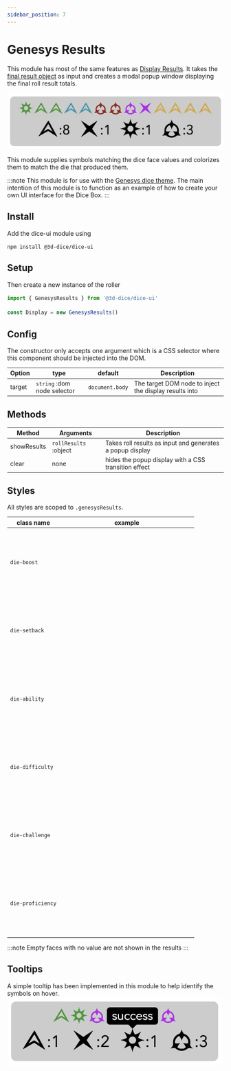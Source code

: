 ```yaml
---
sidebar_position: 7
---
```


# Genesys Results
This module has most of the same features as [Display Results](/docs/addons/displayResults). It takes the [final result object](/docs/usage/objects#roll-result-array-object) as input and creates a modal popup window displaying the final roll result totals.

![Display Results Screenshot](/img/addons/genesysResults.jpg)

This module supplies symbols matching the dice face values and colorizes them to match the die that produced them. 

:::note
This module is for use with the [Genesys dice theme](/docs/themes/genesys). The main intention of this module is to function as an example of how to create your own UI interface for the Dice Box.
:::

## Install
Add the dice-ui module using
```
npm install @3d-dice/dice-ui
```

## Setup
Then create a new instance of the roller
```javascript
import { GenesysResults } from '@3d-dice/dice-ui'

const Display = new GenesysResults()
```

## Config
The constructor only accepts one argument which is a CSS selector where this component should be injected into the DOM.

| Option | type | default | Description |
|-|-|-|-|
| target | `string` :dom node selector | `document.body` | The target DOM node to inject the display results into |

## Methods
| Method | Arguments | Description |
|-|-|-|
| showResults | `rollResults` :object | Takes roll results as input and generates a popup display |
| clear | none | hides the popup display with a CSS transition effect |

## Styles
All styles are scoped to `.genesysResults`.
<div className="genesysResults">

| class name | example |
|-|:-:|
|`die-boost`      | <span className="die-boost"><svg className="symbol"><use xlinkHref="/img/addons/genesys-icons.svg#advantage" /></svg></span>    |
|`die-setback`    | <span className="die-setback"><svg className="symbol"><use xlinkHref="/img/addons/genesys-icons.svg#threat" /></svg></span>     |
|`die-ability`    | <span className="die-ability"><svg className="symbol"><use xlinkHref="/img/addons/genesys-icons.svg#success" /></svg></span>    |
|`die-difficulty` | <span className="die-difficulty"><svg className="symbol"><use xlinkHref="/img/addons/genesys-icons.svg#failure" /></svg></span> |
|`die-challenge`  | <span className="die-challenge"><svg className="symbol"><use xlinkHref="/img/addons/genesys-icons.svg#despair" /></svg></span>  |
|`die-proficiency`| <span className="die-proficiency"><svg className="symbol"><use xlinkHref="/img/addons/genesys-icons.svg#triumph" /></svg></span>|

</div>

:::note
Empty faces with no value are not shown in the results
:::

## Tooltips
A simple tooltip has been implemented in this module to help identify the symbols on hover.
![Display Results with tooltip Screenshot](/img/addons/genesysResults-tooltip.jpg)